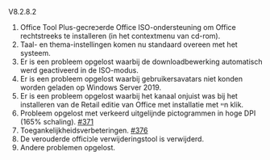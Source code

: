 V8.2.8.2

1. Office Tool Plus-gecreכerde Office ISO-ondersteuning om Office rechtstreeks te installeren (in het contextmenu van cd-rom).
2. Taal- en thema-instellingen komen nu standaard overeen met het systeem.
3. Er is een probleem opgelost waarbij de downloadbewerking automatisch werd geactiveerd in de ISO-modus.
4. Er is een probleem opgelost waarbij gebruikersavatars niet konden worden geladen op Windows Server 2019.
5. Er is een probleem opgelost waarbij het kanaal onjuist was bij het installeren van de Retail editie van Office met installatie met ייn klik.
6. Probleem opgelost met verkeerd uitgelijnde pictogrammen in hoge DPI (165% schaling). [#371](https://github.com/YerongAI/Office-Tool/issues/371)
7. Toegankelijkheidsverbeteringen. [#376](https://github.com/YerongAI/Office-Tool/issues/376)
8. De verouderde officiכle verwijderingstool is verwijderd.
9. Andere problemen opgelost.
